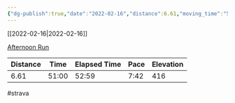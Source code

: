 ```yaml
---
{"dg-publish":true,"date":"2022-02-16","distance":6.61,"moving_time":"51:00","elapsed_time":"52:59","pace":"7:42","total_elevation_gain":416,"url":"https://www.strava.com/activities/6694206179","permalink":"/01-personal/strava/2022-02-16-afternoon-run/","dgPassFrontmatter":true}
---
```



[[2022-02-16\|2022-02-16]]

[Afternoon Run](https://www.strava.com/activities/6694206179)

| Distance | Time  | Elapsed Time | Pace | Elevation |
| -------- | ----- | ------------ | ---- | --------- |
| 6.61     | 51:00 | 52:59        | 7:42 | 416       |




#strava
